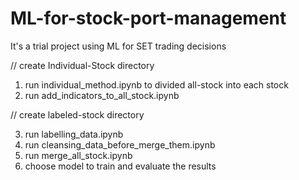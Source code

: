 # ML-for-stock-port-management
It's a trial project using ML for SET trading decisions

// create Individual-Stock directory

1. run individual_method.ipynb to divided all-stock into each stock
2. run add_indicators_to_all_stock.ipynb

// create labeled-stock directory

3. run labelling_data.ipynb
4. run cleansing_data_before_merge_them.ipynb
5. run merge_all_stock.ipynb
6. choose model to train and evaluate the results
